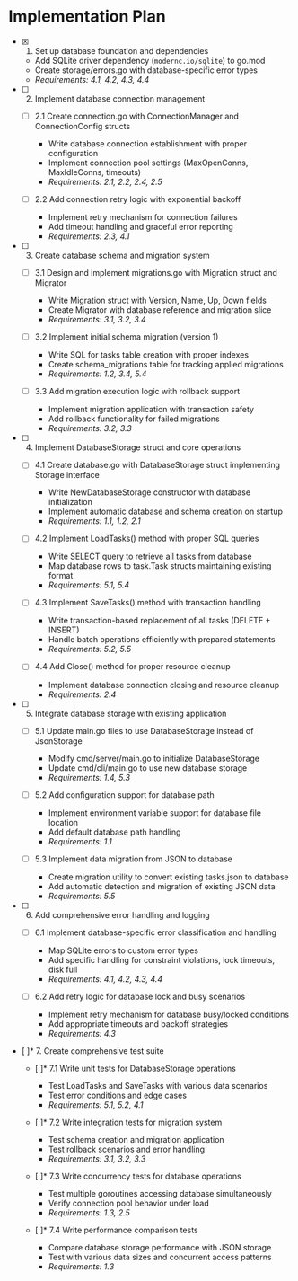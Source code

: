 # Implementation Plan

- [x] 1. Set up database foundation and dependencies
  - Add SQLite driver dependency (`modernc.io/sqlite`) to go.mod
  - Create storage/errors.go with database-specific error types
  - _Requirements: 4.1, 4.2, 4.3, 4.4_

- [ ] 2. Implement database connection management
  - [ ] 2.1 Create connection.go with ConnectionManager and ConnectionConfig structs
    - Write database connection establishment with proper configuration
    - Implement connection pool settings (MaxOpenConns, MaxIdleConns, timeouts)
    - _Requirements: 2.1, 2.2, 2.4, 2.5_

  - [ ] 2.2 Add connection retry logic with exponential backoff
    - Implement retry mechanism for connection failures
    - Add timeout handling and graceful error reporting
    - _Requirements: 2.3, 4.1_

- [ ] 3. Create database schema and migration system
  - [ ] 3.1 Design and implement migrations.go with Migration struct and Migrator
    - Write Migration struct with Version, Name, Up, Down fields
    - Create Migrator with database reference and migration slice
    - _Requirements: 3.1, 3.2, 3.4_

  - [ ] 3.2 Implement initial schema migration (version 1)
    - Write SQL for tasks table creation with proper indexes
    - Create schema_migrations table for tracking applied migrations
    - _Requirements: 1.2, 3.4, 5.4_

  - [ ] 3.3 Add migration execution logic with rollback support
    - Implement migration application with transaction safety
    - Add rollback functionality for failed migrations
    - _Requirements: 3.2, 3.3_

- [ ] 4. Implement DatabaseStorage struct and core operations
  - [ ] 4.1 Create database.go with DatabaseStorage struct implementing Storage interface
    - Write NewDatabaseStorage constructor with database initialization
    - Implement automatic database and schema creation on startup
    - _Requirements: 1.1, 1.2, 2.1_

  - [ ] 4.2 Implement LoadTasks() method with proper SQL queries
    - Write SELECT query to retrieve all tasks from database
    - Map database rows to task.Task structs maintaining existing format
    - _Requirements: 5.1, 5.4_

  - [ ] 4.3 Implement SaveTasks() method with transaction handling
    - Write transaction-based replacement of all tasks (DELETE + INSERT)
    - Handle batch operations efficiently with prepared statements
    - _Requirements: 5.2, 5.5_

  - [ ] 4.4 Add Close() method for proper resource cleanup
    - Implement database connection closing and resource cleanup
    - _Requirements: 2.4_

- [ ] 5. Integrate database storage with existing application
  - [ ] 5.1 Update main.go files to use DatabaseStorage instead of JsonStorage
    - Modify cmd/server/main.go to initialize DatabaseStorage
    - Update cmd/cli/main.go to use new database storage
    - _Requirements: 1.4, 5.3_

  - [ ] 5.2 Add configuration support for database path
    - Implement environment variable support for database file location
    - Add default database path handling
    - _Requirements: 1.1_

  - [ ] 5.3 Implement data migration from JSON to database
    - Create migration utility to convert existing tasks.json to database
    - Add automatic detection and migration of existing JSON data
    - _Requirements: 5.5_

- [ ] 6. Add comprehensive error handling and logging
  - [ ] 6.1 Implement database-specific error classification and handling
    - Map SQLite errors to custom error types
    - Add specific handling for constraint violations, lock timeouts, disk full
    - _Requirements: 4.1, 4.2, 4.3, 4.4_

  - [ ] 6.2 Add retry logic for database lock and busy scenarios
    - Implement retry mechanism for database busy/locked conditions
    - Add appropriate timeouts and backoff strategies
    - _Requirements: 4.3_

- [ ]* 7. Create comprehensive test suite
  - [ ]* 7.1 Write unit tests for DatabaseStorage operations
    - Test LoadTasks and SaveTasks with various data scenarios
    - Test error conditions and edge cases
    - _Requirements: 5.1, 5.2, 4.1_

  - [ ]* 7.2 Write integration tests for migration system
    - Test schema creation and migration application
    - Test rollback scenarios and error handling
    - _Requirements: 3.1, 3.2, 3.3_

  - [ ]* 7.3 Write concurrency tests for database operations
    - Test multiple goroutines accessing database simultaneously
    - Verify connection pool behavior under load
    - _Requirements: 1.3, 2.5_

  - [ ]* 7.4 Write performance comparison tests
    - Compare database storage performance with JSON storage
    - Test with various data sizes and concurrent access patterns
    - _Requirements: 1.3_